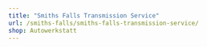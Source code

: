 ```yaml
---
title: "Smiths Falls Transmission Service"
url: /smiths-falls/smiths-falls-transmission-service/
shop: Autowerkstatt
---
```

